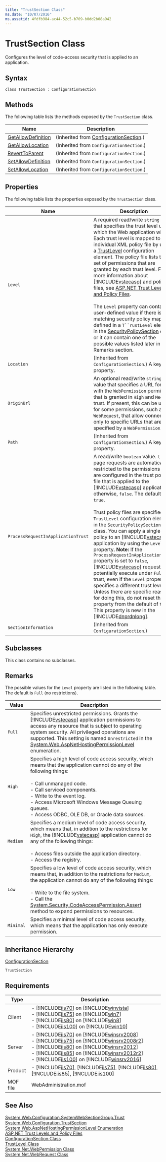 ```yaml
---
title: "TrustSection Class"
ms.date: "10/07/2016"
ms.assetid: 4fdfb984-ac44-52c5-b709-b0dd2b08a942
---
```

# TrustSection Class
Configures the level of code-access security that is applied to an application.  
  
## Syntax  
  
```vbs  
class TrustSection : ConfigurationSection  
```  
  
## Methods  
 The following table lists the methods exposed by the `TrustSection` class.  
  
|Name|Description|  
|----------|-----------------|  
|[GetAllowDefinition](../wmi-provider/configurationsection-getallowdefinition-method.md)|(Inherited from [ConfigurationSection](../wmi-provider/configurationsection-class.md).)|  
|[GetAllowLocation](../wmi-provider/configurationsection-getallowlocation-method.md)|(Inherited from `ConfigurationSection`.)|  
|[RevertToParent](../wmi-provider/configurationsection-reverttoparent-method.md)|(Inherited from `ConfigurationSection`.)|  
|[SetAllowDefinition](../wmi-provider/configurationsection-setallowdefinition-method.md)|(Inherited from `ConfigurationSection`.)|  
|[SetAllowLocation](../wmi-provider/configurationsection-setallowlocation-method.md)|(Inherited from `ConfigurationSection`.)|  
  
## Properties  
 The following table lists the properties exposed by the `TrustSection` class.  
  
|Name|Description|  
|----------|-----------------|  
|`Level`|A required read/write `string` value that specifies the trust level under which the Web application will run. Each trust level is mapped to an individual XML policy file by using a [TrustLevel](../wmi-provider/trustlevel-class.md) configuration element. The policy file lists the set of permissions that are granted by each trust level. For more information about [!INCLUDE[vstecasp](../wmi-provider/includes/vstecasp-md.md)] and policy files, see [ASP.NET Trust Levels and Policy Files](https://go.microsoft.com/fwlink/?LinkId=69328).<br /><br /> The `Level` property can contain a user-defined value if there is a matching security policy mapping defined in a `T``rustLevel` element in the [SecurityPolicySection](../wmi-provider/securitypolicysection-class.md) class, or it can contain one of the possible values listed later in the Remarks section.|  
|`Location`|(Inherited from `ConfigurationSection`.) A key property.|  
|`OriginUrl`|An optional read/write `string` value that specifies a URL for use with the `WebPermission` permission that is granted in `High` and `Medium` trust. If present, this can be used for some permissions, such as `WebRequest`, that allow connectivity only to specific URLs that are specified by a `WebPermission`.|  
|`Path`|(Inherited from `ConfigurationSection`.) A key property.|  
|`ProcessRequestInApplicationTrust`|A read/write `boolean` value. `true` if page requests are automatically restricted to the permissions that are configured in the trust policy file that is applied to the [!INCLUDE[vstecasp](../wmi-provider/includes/vstecasp-md.md)] application; otherwise, `false`. The default is `true`.<br /><br /> Trust policy files are specified in `TrustLevel` configuration elements in the `SecurityPolicySection` class. You can apply a single trust policy to an [!INCLUDE[vstecasp](../wmi-provider/includes/vstecasp-md.md)] application by using the `Level` property. **Note:**  If the `ProcessRequestInApplicationTrust` property is set to `false`, [!INCLUDE[vstecasp](../wmi-provider/includes/vstecasp-md.md)] requests can potentially execute under `Full` trust, even if the `Level` property specifies a different trust level. Unless there are specific reasons for doing this, do not reset this property from the default of `true`. This property is new in the [!INCLUDE[dnprdnlong](../wmi-provider/includes/dnprdnlong-md.md)].|  
|`SectionInformation`|(Inherited from `ConfigurationSection`.)|  
  
## Subclasses  
 This class contains no subclasses.  
  
## Remarks  
 The possible values for the `Level` property are listed in the following table. The default is `Full` (no restrictions).  
  
|Value|Description|  
|-----------|-----------------|  
|`Full`|Specifies unrestricted permissions. Grants the [!INCLUDE[vstecasp](../wmi-provider/includes/vstecasp-md.md)] application permissions to access any resource that is subject to operating system security. All privileged operations are supported. This setting is named `Unrestricted` in the [System.Web.AspNetHostingPermissionLevel](https://go.microsoft.com/fwlink/?LinkId=69330) enumeration.|  
|`High`|Specifies a high level of code access security, which means that the application cannot do any of the following things:<br /><br /> -   Call unmanaged code.<br />-   Call serviced components.<br />-   Write to the event log.<br />-   Access Microsoft Windows Message Queuing queues.<br />-   Access ODBC, OLE DB, or Oracle data sources.|  
|`Medium`|Specifies a medium level of code access security, which means that, in addition to the restrictions for `High`, the [!INCLUDE[vstecasp](../wmi-provider/includes/vstecasp-md.md)] application cannot do any of the following things:<br /><br /> -   Access files outside the application directory.<br />-   Access the registry.|  
|`Low`|Specifies a low level of code access security, which means that, in addition to the restrictions for `Medium`, the application cannot do any of the following things:<br /><br /> -   Write to the file system.<br />-   Call the [System.Security.CodeAccessPermission.Assert](https://go.microsoft.com/fwlink/?LinkId=69334) method to expand permissions to resources.|  
|`Minimal`|Specifies a minimal level of code access security, which means that the application has only execute permission.|  
  
## Inheritance Hierarchy  
 [ConfigurationSection](../wmi-provider/configurationsection-class.md)  
  
 `TrustSection`  
  
## Requirements  
  
|Type|Description|  
|----------|-----------------|  
|Client|-   [!INCLUDE[iis70](../wmi-provider/includes/iis70-md.md)] on [!INCLUDE[winvista](../wmi-provider/includes/winvista-md.md)]<br />-   [!INCLUDE[iis75](../wmi-provider/includes/iis75-md.md)] on [!INCLUDE[win7](../wmi-provider/includes/win7-md.md)]<br />-   [!INCLUDE[iis80](../wmi-provider/includes/iis80-md.md)] on [!INCLUDE[win8](../wmi-provider/includes/win8-md.md)]<br />-   [!INCLUDE[iis100](../wmi-provider/includes/iis100-md.md)] on [!INCLUDE[win10](../wmi-provider/includes/win10-md.md)]|  
|Server|-   [!INCLUDE[iis70](../wmi-provider/includes/iis70-md.md)] on [!INCLUDE[winsrv2008](../wmi-provider/includes/winsrv2008-md.md)]<br />-   [!INCLUDE[iis75](../wmi-provider/includes/iis75-md.md)] on [!INCLUDE[winsrv2008r2](../wmi-provider/includes/winsrv2008r2-md.md)]<br />-   [!INCLUDE[iis80](../wmi-provider/includes/iis80-md.md)] on [!INCLUDE[winsrv2012](../wmi-provider/includes/winsrv2012-md.md)]<br />-   [!INCLUDE[iis85](../wmi-provider/includes/iis85-md.md)] on [!INCLUDE[winsrv2012r2](../wmi-provider/includes/winsrv2012r2-md.md)]<br />-   [!INCLUDE[iis100](../wmi-provider/includes/iis100-md.md)] on [!INCLUDE[winsrv2016](../wmi-provider/includes/winsrv2016-md.md)]|  
|Product|-   [!INCLUDE[iis70](../wmi-provider/includes/iis70-md.md)], [!INCLUDE[iis75](../wmi-provider/includes/iis75-md.md)], [!INCLUDE[iis80](../wmi-provider/includes/iis80-md.md)], [!INCLUDE[iis85](../wmi-provider/includes/iis85-md.md)], [!INCLUDE[iis100](../wmi-provider/includes/iis100-md.md)]|  
|MOF file|WebAdministration.mof|  
  
## See Also  
 [System.Web.Configuration.SystemWebSectionGroup.Trust](/dotnet/api/system.web.configuration.systemwebsectiongroup.trust)  
 [System.Web.Configuration.TrustSection](/dotnet/api/system.web.configuration.trustsection)
 [System.Web.AspNetHostingPermissionLevel Enumeration](https://go.microsoft.com/fwlink/?LinkId=69330)   
 [ASP.NET Trust Levels and Policy Files](https://go.microsoft.com/fwlink/?LinkId=69328)   
 [ConfigurationSection Class](../wmi-provider/configurationsection-class.md)   
 [TrustLevel Class](../wmi-provider/trustlevel-class.md)   
 [System.Net.WebPermission Class](https://go.microsoft.com/fwlink/?LinkId=69331)   
 [System.Net.WebRequest Class](https://go.microsoft.com/fwlink/?LinkId=69332)
